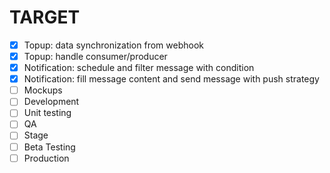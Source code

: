 # TARGET
- [x] Topup: data synchronization from webhook
- [x] Topup: handle consumer/producer
- [x] Notification: schedule and filter message with condition
- [x] Notification: fill message content and send message with push strategy
- [ ] Mockups
- [ ] Development
- [ ] Unit testing
- [ ] QA
- [ ] Stage
- [ ] Beta Testing
- [ ] Production
